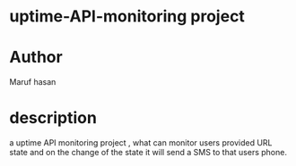 # uptime-API-monitoring project

# Author
 Maruf hasan

# description
a uptime API monitoring project , what can monitor users provided URL state and on the change of the state it will send a SMS to that users phone.
